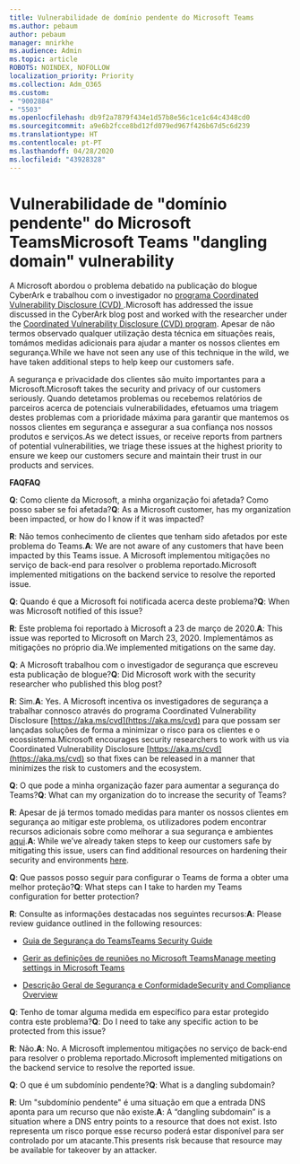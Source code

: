 ```yaml
---
title: Vulnerabilidade de domínio pendente do Microsoft Teams
ms.author: pebaum
author: pebaum
manager: mnirkhe
ms.audience: Admin
ms.topic: article
ROBOTS: NOINDEX, NOFOLLOW
localization_priority: Priority
ms.collection: Adm_O365
ms.custom:
- "9002884"
- "5503"
ms.openlocfilehash: db9f2a7879f434e1d57b8e56c1ce1c64c4348cd0
ms.sourcegitcommit: a9e6b2fcce8bd12fd079ed967f426b67d5c6d239
ms.translationtype: HT
ms.contentlocale: pt-PT
ms.lasthandoff: 04/28/2020
ms.locfileid: "43928328"
---
```

# <a name="microsoft-teams-dangling-domain-vulnerability"></a><span data-ttu-id="61656-102">Vulnerabilidade de "domínio pendente" do Microsoft Teams</span><span class="sxs-lookup"><span data-stu-id="61656-102">Microsoft Teams "dangling domain" vulnerability</span></span>

<span data-ttu-id="61656-103">A Microsoft abordou o problema debatido na publicação do blogue CyberArk e trabalhou com o investigador no [programa Coordinated Vulnerability Disclosure (CVD) ](https://aka.ms/cvd).</span><span class="sxs-lookup"><span data-stu-id="61656-103">Microsoft has addressed the issue discussed in the CyberArk blog post and worked with the researcher under the [Coordinated Vulnerability Disclosure (CVD) program](https://aka.ms/cvd).</span></span> <span data-ttu-id="61656-104">Apesar de não termos observado qualquer utilização desta técnica em situações reais, tomámos medidas adicionais para ajudar a manter os nossos clientes em segurança.</span><span class="sxs-lookup"><span data-stu-id="61656-104">While we have not seen any use of this technique in the wild, we have taken additional steps to help keep our customers safe.</span></span>

<span data-ttu-id="61656-105">A segurança e privacidade dos clientes são muito importantes para a Microsoft.</span><span class="sxs-lookup"><span data-stu-id="61656-105">Microsoft takes the security and privacy of our customers seriously.</span></span> <span data-ttu-id="61656-106">Quando detetamos problemas ou recebemos relatórios de parceiros acerca de potenciais vulnerabilidades, efetuamos uma triagem destes problemas com a prioridade máxima para garantir que mantemos os nossos clientes em segurança e assegurar a sua confiança nos nossos produtos e serviços.</span><span class="sxs-lookup"><span data-stu-id="61656-106">As we detect issues, or receive reports from partners of potential vulnerabilities, we triage these issues at the highest priority to ensure we keep our customers secure and maintain their trust in our products and services.</span></span>

<span data-ttu-id="61656-107">**FAQ**</span><span class="sxs-lookup"><span data-stu-id="61656-107">**FAQ**</span></span>

<span data-ttu-id="61656-108">**Q**: Como cliente da Microsoft, a minha organização foi afetada? Como posso saber se foi afetada?</span><span class="sxs-lookup"><span data-stu-id="61656-108">**Q**: As a Microsoft customer, has my organization been impacted, or how do I know if it was impacted?</span></span>

<span data-ttu-id="61656-109">**R**: Não temos conhecimento de clientes que tenham sido afetados por este problema do Teams.</span><span class="sxs-lookup"><span data-stu-id="61656-109">**A**: We are not aware of any customers that have been impacted by this Teams issue.</span></span> <span data-ttu-id="61656-110">A Microsoft implementou mitigações no serviço de back-end para resolver o problema reportado.</span><span class="sxs-lookup"><span data-stu-id="61656-110">Microsoft implemented mitigations on the backend service to resolve the reported issue.</span></span>

<span data-ttu-id="61656-111">**Q**: Quando é que a Microsoft foi notificada acerca deste problema?</span><span class="sxs-lookup"><span data-stu-id="61656-111">**Q**: When was Microsoft notified of this issue?</span></span>

<span data-ttu-id="61656-112">**R**: Este problema foi reportado à Microsoft a 23 de março de 2020.</span><span class="sxs-lookup"><span data-stu-id="61656-112">**A**: This issue was reported to Microsoft on March 23, 2020.</span></span> <span data-ttu-id="61656-113">Implementámos as mitigações no próprio dia.</span><span class="sxs-lookup"><span data-stu-id="61656-113">We implemented mitigations on the same day.</span></span>

<span data-ttu-id="61656-114">**Q**: A Microsoft trabalhou com o investigador de segurança que escreveu esta publicação de blogue?</span><span class="sxs-lookup"><span data-stu-id="61656-114">**Q**: Did Microsoft work with the security researcher who published this blog post?</span></span>

<span data-ttu-id="61656-115">**R**: Sim.</span><span class="sxs-lookup"><span data-stu-id="61656-115">**A**: Yes.</span></span> <span data-ttu-id="61656-116">A Microsoft incentiva os investigadores de segurança a trabalhar connosco através do programa Coordinated Vulnerability Disclosure [https://aka.ms/cvd](https://aka.ms/cvd) para que possam ser lançadas soluções de forma a minimizar o risco para os clientes e o ecossistema.</span><span class="sxs-lookup"><span data-stu-id="61656-116">Microsoft encourages security researchers to work with us via Coordinated Vulnerability Disclosure [https://aka.ms/cvd](https://aka.ms/cvd) so that fixes can be released in a manner that minimizes the risk to customers and the ecosystem.</span></span>  

<span data-ttu-id="61656-117">**Q**: O que pode a minha organização fazer para aumentar a segurança do Teams?</span><span class="sxs-lookup"><span data-stu-id="61656-117">**Q**: What can my organization do to increase the security of Teams?</span></span>  

<span data-ttu-id="61656-118">**R**: Apesar de já termos tomado medidas para manter os nossos clientes em segurança ao mitigar este problema, os utilizadores podem encontrar recursos adicionais sobre como melhorar a sua segurança e ambientes [aqui](https://www.microsoft.com/microsoft-365/blog/2020/04/06/it-professionals-privacy-security-microsoft-teams/).</span><span class="sxs-lookup"><span data-stu-id="61656-118">**A**: While we’ve already taken steps to keep our customers safe by mitigating this issue, users can find additional resources on hardening their security and environments [here](https://www.microsoft.com/microsoft-365/blog/2020/04/06/it-professionals-privacy-security-microsoft-teams/).</span></span>  

<span data-ttu-id="61656-119">**Q**: Que passos posso seguir para configurar o Teams de forma a obter uma melhor proteção?</span><span class="sxs-lookup"><span data-stu-id="61656-119">**Q**: What steps can I take to harden my Teams configuration for better protection?</span></span>

<span data-ttu-id="61656-120">**R**: Consulte as informações destacadas nos seguintes recursos:</span><span class="sxs-lookup"><span data-stu-id="61656-120">**A**: Please review guidance outlined in the following resources:</span></span> 

- [<span data-ttu-id="61656-121">Guia de Segurança do Teams</span><span class="sxs-lookup"><span data-stu-id="61656-121">Teams Security Guide</span></span>](https://docs.microsoft.com/microsoftteams/teams-security-guide)

- [<span data-ttu-id="61656-122">Gerir as definições de reuniões no Microsoft Teams</span><span class="sxs-lookup"><span data-stu-id="61656-122">Manage meeting settings in Microsoft Teams</span></span>](https://docs.microsoft.com/microsoftteams/meeting-settings-in-teams)

- [<span data-ttu-id="61656-123">Descrição Geral de Segurança e Conformidade</span><span class="sxs-lookup"><span data-stu-id="61656-123">Security and Compliance Overview</span></span>](https://docs.microsoft.com/microsoftteams/security-compliance-overview)

<span data-ttu-id="61656-124">**Q**: Tenho de tomar alguma medida em específico para estar protegido contra este problema?</span><span class="sxs-lookup"><span data-stu-id="61656-124">**Q**: Do I need to take any specific action to be protected from this issue?</span></span>

<span data-ttu-id="61656-125">**R**: Não.</span><span class="sxs-lookup"><span data-stu-id="61656-125">**A**: No.</span></span> <span data-ttu-id="61656-126">A Microsoft implementou mitigações no serviço de back-end para resolver o problema reportado.</span><span class="sxs-lookup"><span data-stu-id="61656-126">Microsoft implemented mitigations on the backend service to resolve the reported issue.</span></span>

<span data-ttu-id="61656-127">**Q**: O que é um subdomínio pendente?</span><span class="sxs-lookup"><span data-stu-id="61656-127">**Q**: What is a dangling subdomain?</span></span>

<span data-ttu-id="61656-128">**R**:  Um "subdomínio pendente" é uma situação em que a entrada DNS aponta para um recurso que não existe.</span><span class="sxs-lookup"><span data-stu-id="61656-128">**A**:  A “dangling subdomain” is a situation where a DNS entry points to a resource that does not exist.</span></span>  <span data-ttu-id="61656-129">Isto representa um risco porque esse recurso poderá estar disponível para ser controlado por um atacante.</span><span class="sxs-lookup"><span data-stu-id="61656-129">This presents risk because that resource may be available for takeover by an attacker.</span></span>
